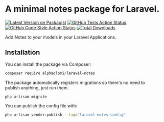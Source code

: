 # A minimal notes package for Laravel.

[![Latest Version on Packagist](https://img.shields.io/packagist/v/alphaolomi/laravel-notes.svg?style=flat-square)](https://packagist.org/packages/alphaolomi/laravel-notes)
[![GitHub Tests Action Status](https://img.shields.io/github/workflow/status/alphaolomi/laravel-notes/run-tests?label=tests)](https://github.com/alphaolomi/laravel-notes/actions?query=workflow%3Arun-tests+branch%3Amain)
[![GitHub Code Style Action Status](https://img.shields.io/github/workflow/status/alphaolomi/laravel-notes/Check%20&%20fix%20styling?label=code%20style)](https://github.com/alphaolomi/laravel-notes/actions?query=workflow%3A"Check+%26+fix+styling"+branch%3Amain)
[![Total Downloads](https://img.shields.io/packagist/dt/alphaolomi/laravel-notes.svg?style=flat-square)](https://packagist.org/packages/alphaolomi/laravel-notes)

Add Notes to your models in your Laravel Applications.

## Installation

You can install the package via Composer:

```bash
composer require alphaolomi/laravel-notes
```

The package automatically registers migrations so there's no need to publish anything, just run them.

```
php artisan migrate
```

You can publish the config file with:

```bash
php artisan vendor:publish --tag="laravel-notes-config"
```

